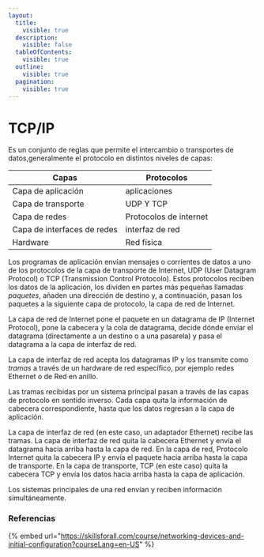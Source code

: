 ```yaml
---
layout:
  title:
    visible: true
  description:
    visible: false
  tableOfContents:
    visible: true
  outline:
    visible: true
  pagination:
    visible: true
---
```


# TCP/IP

Es un conjunto de reglas que permite el intercambio o transportes de datos,generalmente el protocolo en distintos niveles de capas:

| Capas                       | Protocolos             |
| --------------------------- | ---------------------- |
| Capa de aplicación          | aplicaciones           |
| Capa de transporte          | UDP Y TCP              |
| Capa de redes               | Protocolos de internet |
| Capa de interfaces de redes | interfaz de red        |
| Hardware                    | Red física             |

Los programas de aplicación envían mensajes o corrientes de datos a uno de los protocolos de la capa de transporte de Internet, UDP (User Datagram Protocol) o TCP (Transmission Control Protocolo). Estos protocolos reciben los datos de la aplicación, los dividen en partes más pequeñas llamadas _paquetes_, añaden una dirección de destino y, a continuación, pasan los paquetes a la siguiente capa de protocolo, la capa de red de Internet.

La capa de red de Internet pone el paquete en un datagrama de IP (Internet Protocol), pone la cabecera y la cola de datagrama, decide dónde enviar el datagrama (directamente a un destino o a una pasarela) y pasa el datagrama a la capa de interfaz de red.

La capa de interfaz de red acepta los datagramas IP y los transmite como _tramas_ a través de un hardware de red específico, por ejemplo redes Ethernet o de Red en anillo.

Las tramas recibidas por un sistema principal pasan a través de las capas de protocolo en sentido inverso. Cada capa quita la información de cabecera correspondiente, hasta que los datos regresan a la capa de aplicación.

La capa de interfaz de red (en este caso, un adaptador Ethernet) recibe las tramas. La capa de interfaz de red quita la cabecera Ethernet y envía el datagrama hacia arriba hasta la capa de red. En la capa de red, Protocolo Internet quita la cabecera IP y envía el paquete hacia arriba hasta la capa de transporte. En la capa de transporte, TCP (en este caso) quita la cabecera TCP y envía los datos hacia arriba hasta la capa de aplicación.

Los sistemas principales de una red envían y reciben información simultáneamente.



### Referencias

{% embed url="https://skillsforall.com/course/networking-devices-and-initial-configuration?courseLang=en-US" %}
